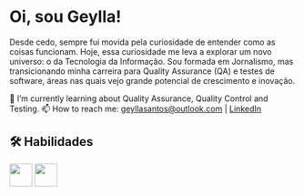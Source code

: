 
# Oi, sou Geylla!

Desde cedo, sempre fui movida pela curiosidade de entender como as coisas funcionam. Hoje, essa curiosidade me leva a explorar um novo universo: o da Tecnologia da Informação. 
Sou formada em Jornalismo, mas transicionando minha carreira para Quality Assurance (QA) e testes de software, áreas nas quais vejo grande potencial de crescimento e inovação.

🌱 I’m currently learning about Quality Assurance, Quality Control and Testing.
📫 How to reach me: geyllasantos@outlook.com | [LinkedIn](https://www.linkedin.com/in/geyllalira/)

## 🛠 Habilidades
<img loading="lazy" src="https://cdn.jsdelivr.net/gh/devicons/devicon@latest/icons/python/python-original.svg" width="40" height="40"/> <img loading="lazy" src="https://cdn.jsdelivr.net/gh/devicons/devicon@latest/icons/java/java-original-wordmark.svg" width="40" height="40"/>
                    

<!--
**geyllalirasantos/geyllalirasantos** is a ✨ _special_ ✨ repository because its `README.md` (this file) appears on your GitHub profile.

Here are some ideas to get you started:

- 🔭 I’m currently working on ...
- 🌱 I’m currently learning ...
- 👯 I’m looking to collaborate on ...
- 🤔 I’m looking for help with ...
- 💬 Ask me about ...
- 📫 How to reach me: ...
- 😄 Pronouns: ...
- ⚡ Fun fact: ...
-->
